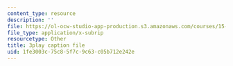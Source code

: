 ```yaml
---
content_type: resource
description: ''
file: https://ol-ocw-studio-app-production.s3.amazonaws.com/courses/15-401-finance-theory-i-fall-2008/1fe3003c75c85f7c9c63c05b712e242e_JE80wLNIhjE.vtt
file_type: application/x-subrip
resourcetype: Other
title: 3play caption file
uid: 1fe3003c-75c8-5f7c-9c63-c05b712e242e
---
```

